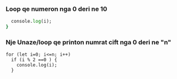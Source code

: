 ### Loop qe numeron nga 0 deri ne 10
```for (let i = 0; i <= 10; i++) {
  console.log(i);
} 
```


### Nje Unaze/loop qe printon numrat cift nga 0 deri ne "n"
```const n=20;
for (let i=0; i<=n; i++)
  if (i % 2 ==0 ) {
    console.log(i);
  }
```